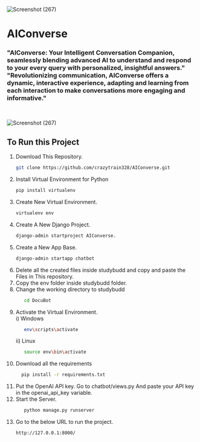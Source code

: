 ![Screenshot (267)](https://github.com/crazytrain328/AIConverse/assets/113792434/e59aa488-1c61-49d9-bf32-46be7d58b1b9)
# AIConverse
<h3>"AIConverse: Your Intelligent Conversation Companion, seamlessly blending advanced AI to understand and respond to your every query with personalized, insightful answers." <br/>
  "Revolutionizing communication, AIConverse offers a dynamic, interactive experience, adapting and learning from each interaction to make conversations more engaging and informative."</h3>
<br>

![Screenshot (267)](https://github.com/crazytrain328/AIConverse/assets/113792434/e59aa488-1c61-49d9-bf32-46be7d58b1b9)

<h2>To Run this Project </h2> 


1) Download This Repository.
   ```bash
   git clone https://github.com/crazytrain328/AIConverse.git
   ```
2) Install Virtual Environment for Python
   ```bash
   pip install virtualenv
   ```
3) Create New Virtual Environment.
   ```bash
   virtualenv env
   ```
4) Create A New Django Project.
   ```bash
   django-admin startproject AIConverse.
   ```
5) Create a New App Base.
   ```bash
   django-admin startapp chatbot
   ```
5) Delete all the created files inside studybudd and copy and paste the Files in This repository.
6) Copy the env folder inside studybudd folder.
7) Change the working directory to studybudd
   ```bash
      cd DocuBot
   ```  
8) Activate the Virtual Environment.<br>
   i) Windows
      ```bash
         env\scripts\activate
      ```
   ii) Linux
      ```bash
         source env\bin\activate
9) Download all the requirements
    ```bash
      pip install -r requirements.txt
10) Put the OpenAI API key.
    Go to chatbot/views.py
    And paste your API key in the openai_api_key variable.  
9) Start the Server.
   ```bash
      python manage.py runserver
   ```
10) Go to the below URL to run the project.
    ```bash
    http://127.0.0.1:8000/
    ```  

